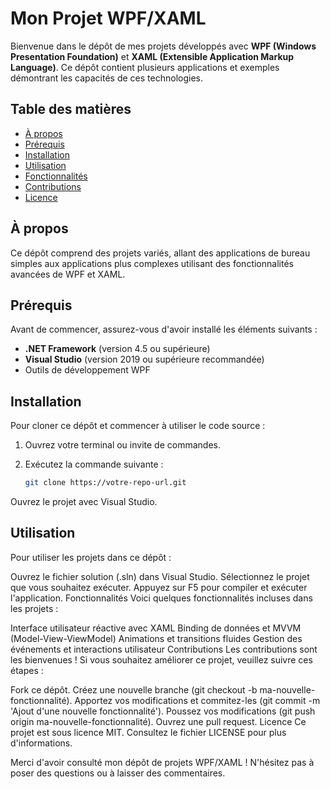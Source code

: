 # Mon Projet WPF/XAML

Bienvenue dans le dépôt de mes projets développés avec **WPF (Windows Presentation Foundation)** et **XAML (Extensible Application Markup Language)**. Ce dépôt contient plusieurs applications et exemples démontrant les capacités de ces technologies.

## Table des matières

- [À propos](#à-propos)
- [Prérequis](#prérequis)
- [Installation](#installation)
- [Utilisation](#utilisation)
- [Fonctionnalités](#fonctionnalités)
- [Contributions](#contributions)
- [Licence](#licence)

## À propos

Ce dépôt comprend des projets variés, allant des applications de bureau simples aux applications plus complexes utilisant des fonctionnalités avancées de WPF et XAML. 

## Prérequis

Avant de commencer, assurez-vous d'avoir installé les éléments suivants :

- **.NET Framework** (version 4.5 ou supérieure)
- **Visual Studio** (version 2019 ou supérieure recommandée)
- Outils de développement WPF

## Installation

Pour cloner ce dépôt et commencer à utiliser le code source :

1. Ouvrez votre terminal ou invite de commandes.
2. Exécutez la commande suivante :

   ```bash
   git clone https://votre-repo-url.git
   
Ouvrez le projet avec Visual Studio.

## Utilisation
Pour utiliser les projets dans ce dépôt :

Ouvrez le fichier solution (.sln) dans Visual Studio.
Sélectionnez le projet que vous souhaitez exécuter.
Appuyez sur F5 pour compiler et exécuter l'application.
Fonctionnalités
Voici quelques fonctionnalités incluses dans les projets :

Interface utilisateur réactive avec XAML
Binding de données et MVVM (Model-View-ViewModel)
Animations et transitions fluides
Gestion des événements et interactions utilisateur
Contributions
Les contributions sont les bienvenues ! Si vous souhaitez améliorer ce projet, veuillez suivre ces étapes :

Fork ce dépôt.
Créez une nouvelle branche (git checkout -b ma-nouvelle-fonctionnalité).
Apportez vos modifications et commitez-les (git commit -m 'Ajout d'une nouvelle fonctionnalité').
Poussez vos modifications (git push origin ma-nouvelle-fonctionnalité).
Ouvrez une pull request.
Licence
Ce projet est sous licence MIT. Consultez le fichier LICENSE pour plus d'informations.

Merci d'avoir consulté mon dépôt de projets WPF/XAML ! N'hésitez pas à poser des questions ou à laisser des commentaires.

